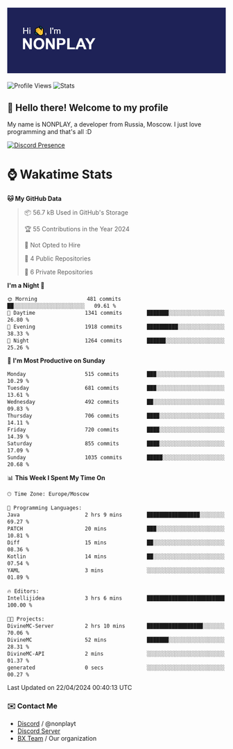 ![Discord Presence](./header.png)
<br></br>
![Profile Views](https://komarev.com/ghpvc/?username=NONPLAYT&color=blue&style=for-the-badge)
![Stats](https://img.shields.io/badge/0%25-OPTIMIZED-orange?style=for-the-badge)


## :wave: Hello there! Welcome to my profile

My name is NONPLAY, a developer from Russia, Moscow. I just love programming and that's all :D

[![Discord Presence](https://lanyard.cnrad.dev/api/597087584090587177?showDisplayName=true)](https://discord.com/users/597087584090587177) 

# ⌚ Wakatime Stats

<!--START_SECTION:waka-->
**🐱 My GitHub Data** 

> 📦 56.7 kB Used in GitHub's Storage 
 > 
> 🏆 55 Contributions in the Year 2024
 > 
> 🚫 Not Opted to Hire
 > 
> 📜 4 Public Repositories 
 > 
> 🔑 6 Private Repositories 
 > 
**I'm a Night 🦉** 

```text
🌞 Morning                481 commits         ██░░░░░░░░░░░░░░░░░░░░░░░   09.61 % 
🌆 Daytime                1341 commits        ███████░░░░░░░░░░░░░░░░░░   26.80 % 
🌃 Evening                1918 commits        ██████████░░░░░░░░░░░░░░░   38.33 % 
🌙 Night                  1264 commits        ██████░░░░░░░░░░░░░░░░░░░   25.26 % 
```
📅 **I'm Most Productive on Sunday** 

```text
Monday                   515 commits         ███░░░░░░░░░░░░░░░░░░░░░░   10.29 % 
Tuesday                  681 commits         ███░░░░░░░░░░░░░░░░░░░░░░   13.61 % 
Wednesday                492 commits         ██░░░░░░░░░░░░░░░░░░░░░░░   09.83 % 
Thursday                 706 commits         ████░░░░░░░░░░░░░░░░░░░░░   14.11 % 
Friday                   720 commits         ████░░░░░░░░░░░░░░░░░░░░░   14.39 % 
Saturday                 855 commits         ████░░░░░░░░░░░░░░░░░░░░░   17.09 % 
Sunday                   1035 commits        █████░░░░░░░░░░░░░░░░░░░░   20.68 % 
```


📊 **This Week I Spent My Time On** 

```text
🕑︎ Time Zone: Europe/Moscow

💬 Programming Languages: 
Java                     2 hrs 9 mins        █████████████████░░░░░░░░   69.27 % 
PATCH                    20 mins             ███░░░░░░░░░░░░░░░░░░░░░░   10.81 % 
Diff                     15 mins             ██░░░░░░░░░░░░░░░░░░░░░░░   08.36 % 
Kotlin                   14 mins             ██░░░░░░░░░░░░░░░░░░░░░░░   07.54 % 
YAML                     3 mins              ░░░░░░░░░░░░░░░░░░░░░░░░░   01.89 % 

🔥 Editors: 
Intellijidea             3 hrs 6 mins        █████████████████████████   100.00 % 

🐱‍💻 Projects: 
DivineMC-Server          2 hrs 10 mins       ██████████████████░░░░░░░   70.06 % 
DivineMC                 52 mins             ███████░░░░░░░░░░░░░░░░░░   28.31 % 
DivineMC-API             2 mins              ░░░░░░░░░░░░░░░░░░░░░░░░░   01.37 % 
generated                0 secs              ░░░░░░░░░░░░░░░░░░░░░░░░░   00.27 % 
```


 Last Updated on 22/04/2024 00:40:13 UTC
<!--END_SECTION:waka-->

### ✉️ Contact Me

- [Discord](https://discord.com/users/597087584090587177) / @nonplayt
- [Discord Server](https://discord.gg/p7cxhw7E2M)
- [BX Team](https://github.com/BX-Team) / Our organization
